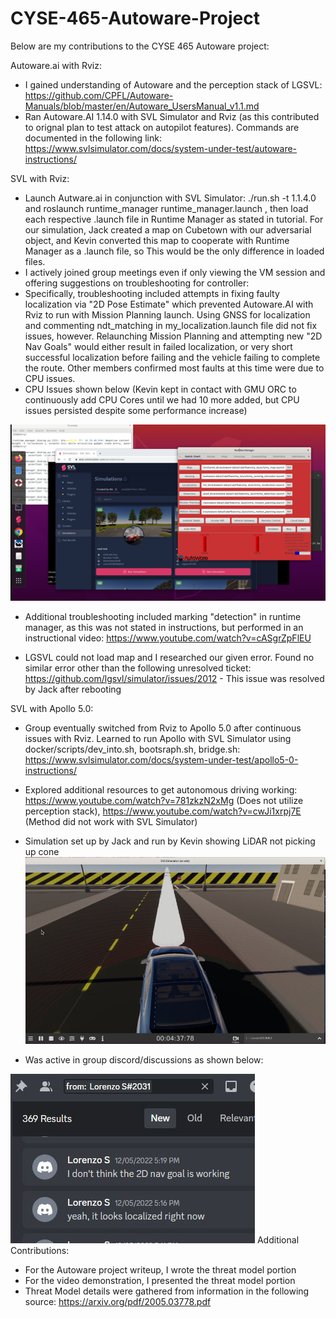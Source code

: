 # CYSE-465-Autoware-Project
Below are my contributions to the CYSE 465 Autoware project: 

Autoware.ai with Rviz:
* I gained understanding of Autoware and the perception stack of LGSVL: https://github.com/CPFL/Autoware-Manuals/blob/master/en/Autoware_UsersManual_v1.1.md
* Ran Autoware.AI 1.14.0 with SVL Simulator and Rviz (as this contributed to orignal plan to test attack on autopilot features). Commands are documented in the following link: https://www.svlsimulator.com/docs/system-under-test/autoware-instructions/

SVL with Rviz:
* Launch Autware.ai in conjunction with SVL Simulator: ./run.sh -t 1.1.4.0 and roslaunch runtime_manager runtime_manager.launch , then load each respective .launch file in Runtime Manager as stated in tutorial. For our simulation, Jack created a map on Cubetown with our adversarial object, and Kevin converted this map to cooperate with Runtime Manager as a .launch file, so This would be the only difference in loaded files. 
* I actively joined group meetings even if only viewing the VM session and offering suggestions on troubleshooting for controller: 
* Specifically, troubleshooting included attempts in fixing faulty localization via "2D Pose Estimate" which prevented Autoware.AI with Rviz to run with Mission Planning launch. Using GNSS for localization and commenting ndt_matching in my_localization.launch file did not fix issues, however. Relaunching Mission Planning and attempting new "2D Nav Goals" would either result in failed localization, or very short successful localization before failing and the vehicle failing to complete the route. Other members confirmed most faults at this time were due to CPU issues. 
* CPU Issues shown below (Kevin kept in contact with GMU ORC to continuously add CPU Cores until we had 10 more added, but CPU issues persisted despite some performance increase)

![image](https://github.com/lorenzops1221/CYSE-465-Autoware-Project/blob/main/Images/rviz%20cpu.png)
* Additional troubleshooting included marking "detection" in runtime manager, as this was not stated in instructions, but performed in an instructional video: https://www.youtube.com/watch?v=cASgrZpFlEU

* LGSVL could not load map and I researched our given error. Found no similar error other than the following unresolved ticket: https://github.com/lgsvl/simulator/issues/2012 - This issue was resolved by Jack after rebooting

SVL with Apollo 5.0:

* Group eventually switched from Rviz to Apollo 5.0 after continuous issues with Rviz. Learned to run Apollo with SVL Simulator using docker/scripts/dev_into.sh, bootsraph.sh, bridge.sh: https://www.svlsimulator.com/docs/system-under-test/apollo5-0-instructions/

* Explored additional resources to get autonomous driving working: https://www.youtube.com/watch?v=781zkzN2xMg (Does not utilize perception stack), https://www.youtube.com/watch?v=cwJi1xrpj7E (Method did not work with SVL Simulator)
* Simulation set up by Jack and run by Kevin showing LiDAR not picking up cone
![image](https://github.com/lorenzops1221/CYSE-465-Autoware-Project/blob/main/Images/unnamed.png)

* Was active in group discord/discussions as shown below:


![image](https://github.com/lorenzops1221/CYSE-465-Autoware-Project/blob/main/Images/active%20member.JPG)
Additional Contributions:
* For the Autoware project writeup, I wrote the threat model portion
* For the video demonstration, I presented the threat model portion
* Threat Model details were gathered from information in the following source: https://arxiv.org/pdf/2005.03778.pdf
